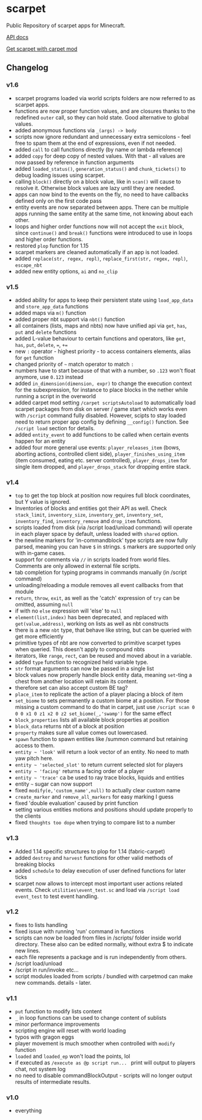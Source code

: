 # scarpet
Public Repository of scarpet apps for Minecraft.

[API docs](https://github.com/gnembon/fabric-carpet/blob/master/docs/scarpet/Documentation.md)

[Get scarpet with carpet mod](https://github.com/gnembon/fabric-carpet/releases)

## Changelog

### v1.6
 - scarpet programs loaded via world scripts folders are now referred to as scarpet apps.
 - functions are now proper function values, and are closures thanks to the redefined `outer` call, so they can hold state. Good alternative to global values.
 - added anonymous functions via `_(args) -> body`
 - scripts now ignore redundant and unnecessary extra semicolons - feel free to spam them at the end of expressions, even if not needed.
 - added `call` to call functions directly (by name or lambda reference)
 - added `copy` for deep copy of nested values. With that - all values are now passed by reference in function arguments
 - added `loaded_status()`, `generation_status()` and `chunk_tickets()` to debug loading issues using scarpet.
 - calling `block()` directly on a block value, like in `scan()` will cause to resolve it. Otherwise block values are lazy until they are needed.
 - apps can now bind to the events on the fly, no need to have callbacks defined only on the first code pass
 - entity events are now separated between apps. There can be multiple apps running the same entity at the same time, not knowing about each other.
 - loops and higher order functions now will not accept the `exit` block, since `continue()` and `break()` functions were introduced to use in loops and higher order functions.
 - restored `plop` function for 1.15
 - scarpet markers are cleaned automatically if an app is not loaded.
 - added `replace(str, regex, repl)`, `replace_first(str, regex, repl)`, `escape_nbt`
 - added new entity options, `ai` and `no_clip`

### v1.5
 - added ability for apps to keep their persistent state using `load_app_data` and `store_app_data` functions
 - added maps via `m()` function
 - added proper nbt support via `nbt()` function
 - all containers (lists, maps and nbts) now have unified api via `get`, `has`, `put` and `delete` functions
 - added L-value behaviour to certain functions and operators, like `get`, `has`, `put`, `delete`, `=`, `+=`
 - new `:` operator - highest priority - to access containers elements, alias for `get` function
 - changed priority of `~` match operator to match `:`
 - numbers have to start because of that with a number, so `.123` won't float anymore, use `0.123` instead
 - added `in_dimension(dimension, expr)` to change the execution context for the subexpression, for instance to place blocks in the nether while running a script in the overworld
 - added carpet mod setting `/carpet scriptsAutoload` to automatically load scarpet packages from disk on server / game start which works even with `/script` command fully disabled. However, scipts to stay loaded need to return proper app config by defining `__config()` function. See `/script load` section for details.
 - added `entity_event` to add functions to be called when certain events happen for an entity
 - added four more general use events: `player_releases_item` (bows, aborting actions, controlled client side), `player_finishes_using_item` (item consumed, eating etc. server controlled), `player_drops_item` for single item dropped, and `player_drops_stack` for dropping entire stack.

### v1.4
 - `top` to get the top block at position now requires full block coordinates, but Y value is ignored.
 - Inventories of blocks and entities got their API as well. Check `stack_limit`, `inventory_size`, `inventory_get`, `inventory_set`, `inventory_find`, `inventory_remove` and `drop_item` functions.
 - scripts loaded from disk (via /script load/unload command) will operate in each player space by default, unless loaded with `shared` option.
 - the newline markers for 'in-commandblock' type scripts are now fully parsed, meaning you can have `$` in strings. `$` markers are supported only with in-game cases.
 - support for comments via `//` in scripts loaded from world files. Comments are only allowed in external file scripts.
 - tab completion for typing programs in commands manually (in /script command)
 - unloading/reloading a module removes all event callbacks from that module
 - `return`, `throw`, `exit`, as well as the 'catch' expression of `try` can be omitted, assuming `null`
 - if with no `else` expression will 'else' to `null`
 - `element(list,index)` has been deprecated, and replaced with `get(value,address)`, working on lists as well as nbt constructs
 - there is a new `nbt` type, that behave like string, but can be queried with get more efficiently
 - primitive types of nbt are now converted to primitive scarpet types when queried. This doesn't apply to compound nbts
 - iterators, like `range`, `rect`, can be reused and moved about in a variable.
 - added `type` function to recognized held variable type.
 - `str` format arguments can now be passed in a single list
 - block values now properly handle block entity data, meaning `set`-ting a chest from another location will retain its content.
 - therefore set can also accept custom BE tag?
 - `place_item` to replicate the action of  a player placing a block of item
 - `set_biome` to sets permanently a custom biome at a position. For those missing a custom command to do that in carpet, just use `/script scan 0 0 0 x1 0 z1 x2 0 z2 set_biome(_,'swamp')` for the same effect
 - `block_properties` lists all available block properties at position
 - `block_data` returns nbt of a block at position
 - `property` makes sure all value comes out lowercased.
 - `spawn` function to spawn entities like /summon command but retaining access to them.
 - `entity ~ 'look'` will return a look vector of an entity. No need to math yaw pitch here.
 - `entity ~ 'selected_slot'` to return current selected slot for players
 - `entity ~ 'facing'` returns a facing order of a player
 - `entity ~ 'trace'` ca be used to ray trace blocks, liquids and entities
 - entity `~` sugar can now support 
 - fixed `modify(e,'custom_name',null)` to actually clear custom name
 - `create_marker` and `remove_all_markers` for easy marking I guess
 - fixed 'double evaluation' caused by print function
 - setting various entities motions and positions should update properly to the clients
 - fixed `thoughts too dope` when trying to compare list to a number

### v1.3
 - Added 1.14 specific structures to plop for 1.14 (fabric-carpet)
 - added `destroy` and `harvest` functions for other valid methods of breaking blocks
 - added `schedule` to delay execution of user defined functions for later ticks
 - scarpet now allows to intercept most important user actions related events. Check `utilities\event_test.sc` and load via `/script load event_test` to test event handling.

### v1.2
 - fixes to lists handling
 - fixed issue with running 'run' command in functions
 - scripts can now be loaded from files in /scripts/ folder inside world directory. These also can be edited normally, without extra $ to indicate new lines.
 - each file represents a package and is run independently from others.
 - /script load/unload <package>
 - /script in <package> run/invoke etc...
 - script modules loaded from scripts / bundled with carpetmod can make new commands. details - later.

### v1.1
 - `put` function to modify lists content
 - `_` in loop functions can be used to change content of sublists
 - minor performance improvements
 - scripting engine will reset with world loading
 -  typos with gragon eggs
 - player movement is much smoother when controlled with `modify` function
 - `loaded` and `loaded_ep` won't load the points, lol
 - if executed as `/execute as @p script run... ` print will output to players chat, not system log
 - no need to disable commandBlockOutput - scripts will no longer output results of intermediate results.
 
 ### v1.0
  - everything

